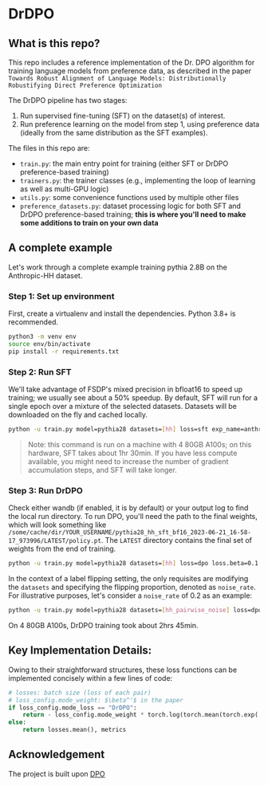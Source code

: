 # DrDPO

## What is this repo?

This repo includes a reference implementation of the Dr. DPO algorithm for training language models from preference data, as described in the paper `Towards Robust Alignment of Language Models: Distributionally Robustifying Direct Preference Optimization`

The DrDPO pipeline has two stages:

1. Run supervised fine-tuning (SFT) on the dataset(s) of interest.
2. Run preference learning on the model from step 1, using preference data (ideally from the same distribution as the SFT examples).

The files in this repo are:
- `train.py`: the main entry point for training (either SFT or DrDPO preference-based training)
- `trainers.py`: the trainer classes (e.g., implementing the loop of learning as well as multi-GPU logic)
- `utils.py`: some convenience functions used by multiple other files
- `preference_datasets.py`: dataset processing logic for both SFT and DrDPO preference-based training; **this is where you'll need to make some additions to train on your own data**

## A complete example

Let's work through a complete example training pythia 2.8B on the Anthropic-HH dataset.

### Step 1: Set up environment

First, create a virtualenv and install the dependencies. Python 3.8+ is recommended.
```sh
python3 -m venv env
source env/bin/activate
pip install -r requirements.txt
```

### Step 2: Run SFT

We'll take advantage of FSDP's mixed precision in bfloat16 to speed up training; we usually see about a 50% speedup. By default, SFT will run for a single epoch over a mixture of the selected datasets. Datasets will be downloaded on the fly and cached locally.
```sh
python -u train.py model=pythia28 datasets=[hh] loss=sft exp_name=anthropic_dpo_pythia28 gradient_accumulation_steps=2 batch_size=64 eval_batch_size=32 trainer=FSDPTrainer sample_during_eval=false model.fsdp_policy_mp=bfloat16
```
> Note: this command is run on a machine with 4 80GB A100s; on this hardware, SFT takes about 1hr 30min. If you have less compute available, you might need to increase the number of gradient accumulation steps, and SFT will take longer.

### Step 3: Run DrDPO

Check either wandb (if enabled, it is by default) or your output log to find the local run directory. To run DPO, you'll need the path to the final weights, which will look something like `/some/cache/dir/YOUR_USERNAME/pythia28_hh_sft_bf16_2023-06-21_16-58-17_973996/LATEST/policy.pt`. The `LATEST` directory contains the final set of weights from the end of training.
```sh
python -u train.py model=pythia28 datasets=[hh] loss=dpo loss.beta=0.1 exp_name=anthropic_dpo_pythia28 gradient_accumulation_steps=2 batch_size=64 eval_batch_size=32 trainer=FSDPTrainer sample_during_eval=false model.fsdp_policy_mp=bfloat16 model.archive=/path/to/archive/from/sft/LATEST/policy.pt loss.mode_loss=DrDPO loss.mode_weight=1.0 
```
In the context of a label flipping setting, the only requisites are modifying the `datasets` and specifying the flipping proportion, denoted as `noise_rate`. For illustrative purposes, let's consider a `noise_rate` of 0.2 as an example:
```sh
python -u train.py model=pythia28 datasets=[hh_pairwise_noise] loss=dpo loss.beta=0.1 exp_name=anthropic_dpo_pythia28 gradient_accumulation_steps=2 batch_size=64 eval_batch_size=32 trainer=FSDPTrainer sample_during_eval=false model.fsdp_policy_mp=bfloat16 model.archive=/path/to/archive/from/sft/LATEST/policy.pt loss.mode_loss=DrDPO loss.mode_weight=1.0 noise_rate=0.2
```

On 4 80GB A100s, DrDPO training took about 2hrs 45min.

## Key Implementation Details:

Owing to their straightforward structures, these loss functions can be implemented concisely within a few lines of code:

```python
# losses: batch size (loss of each pair)
# loss_config.mode_weight: $\beta^'$ in the paper
if loss_config.mode_loss == "DrDPO":
    return - loss_config.mode_weight * torch.log(torch.mean(torch.exp( - losses / loss_config.mode_weight))), metrics
else:
    return losses.mean(), metrics
```

## Acknowledgement
The project is built upon [DPO](https://github.com/eric-mitchell/direct-preference-optimization)